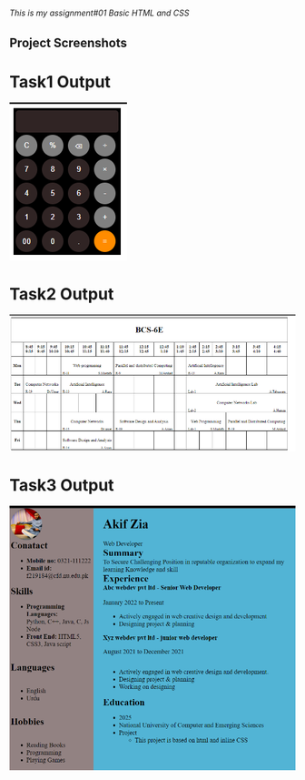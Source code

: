 ###### This is my assignment#01 Basic HTML and CSS


## Project Screenshots

# Task1 Output
![Screenshot of Feature X](TAsk1SS.png)
# Task2 Output
![Screenshot of Feature X](Task2SS.png)
# Task3 Output
![Screenshot of Feature X](Task3SS.png)
